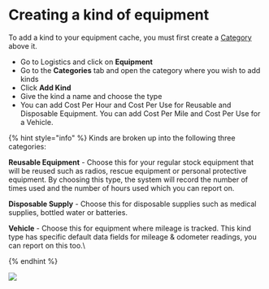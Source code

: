 # Creating a kind of equipment

To add a kind to your equipment cache, you must first create a [Category](../categories/) above it.

* Go to Logistics and click on **Equipment**
* Go to the **Categories** tab and open the category where you wish to add kinds
* Click **Add Kind**
* Give the kind a name and choose the type
* You can add Cost Per Hour and Cost Per Use for Reusable and Disposable Equipment. You can add Cost Per Mile and Cost Per Use for a Vehicle.&#x20;

{% hint style="info" %}
Kinds are broken up into the following three categories:

**Reusable Equipment** - Choose this for your regular stock equipment that will be reused such as radios, rescue equipment or personal protective equipment. By choosing this type, the system will record the number of times used and the number of hours used which you can report on.

**Disposable Supply** - Choose this for disposable supplies such as medical supplies, bottled water or batteries.

**Vehicle** - Choose this for equipment where mileage is tracked. This kind type has specific default data fields for mileage & odometer readings, you can report on this too.\

{% endhint %}

![](<../../../.gitbook/assets/creating a kind.gif>)
